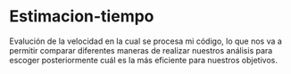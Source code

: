 # Estimacion-tiempo
Evalución de la velocidad en la cual se procesa mi código,
lo que nos va a permitir comparar diferentes maneras de realizar nuestros análisis 
para escoger posteriormente cuál es la más eficiente para nuestros objetivos.
